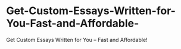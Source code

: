 # Get-Custom-Essays-Written-for-You-Fast-and-Affordable-
Get Custom Essays Written for You – Fast and Affordable!

